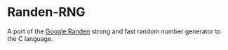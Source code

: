 Randen-RNG
==========

A port of the [Google Randen](https://github.com/google/randen) strong
and fast random number generator to the C language.
